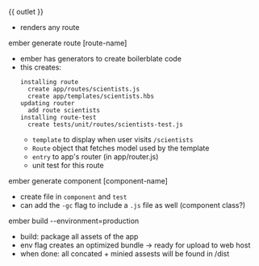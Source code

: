 {{ outlet }}
- renders any route

ember generate route [route-name]
- ember has generators to create boilerblate code
- this creates:
  ```
  installing route
    create app/routes/scientists.js
    create app/templates/scientists.hbs
  updating router
    add route scientists
  installing route-test
    create tests/unit/routes/scientists-test.js
  ```
  - `template` to display when user visits `/scientists`
  - `Route` object that fetches model used by the template
  - `entry` to app's router (in app/router.js)
  - unit test for this route


ember generate component [component-name]
- create file in `component` and `test`
- can add the `-gc` flag to include a `.js` file as well (component class?)

ember build --environment=production
- build: package all assets of the app
- env flag creates an optimized bundle -> ready for upload to web host
- when done: all concated + minied assests will be found in /dist
